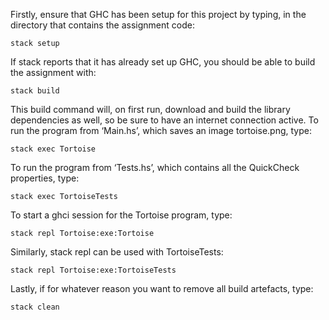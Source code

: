 Firstly, ensure that GHC has been setup for this project by typing, in the directory that
contains the assignment code:

    stack setup

If stack reports that it has already set up GHC, you should be able to build the assignment with:

    stack build

This build command will, on first run, download and build the library dependencies
as well, so be sure to have an internet connection active. To run the program from
‘Main.hs’, which saves an image tortoise.png, type:

    stack exec Tortoise

To run the program from ‘Tests.hs’, which contains all the QuickCheck properties,
type:

    stack exec TortoiseTests

To start a ghci session for the Tortoise program, type:

    stack repl Tortoise:exe:Tortoise

Similarly, stack repl can be used with TortoiseTests:

    stack repl Tortoise:exe:TortoiseTests

Lastly, if for whatever reason you want to remove all build artefacts, type:

    stack clean
